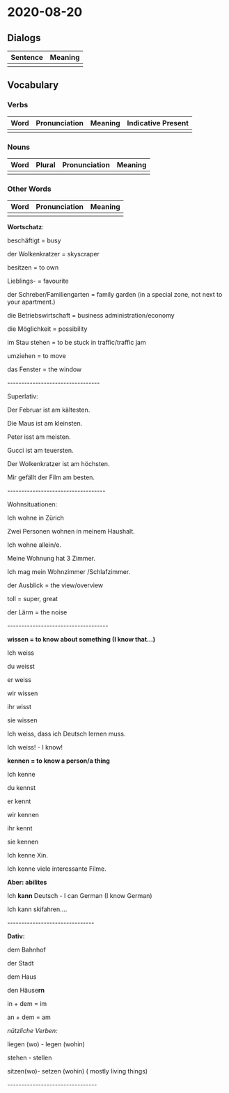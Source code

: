 # 2020-08-20

## Dialogs

| Sentence | Meaning |
| -------- | ------- |
|          |         |

## Vocabulary

### Verbs

| Word | Pronunciation | Meaning | Indicative Present |
| ---- | ------------- | ------- | ------------------ |
|      |               |         |                    |

### Nouns

| Word | Plural | Pronunciation | Meaning |
| ---- | ------ | ------------- | ------- |
|      |        |               |         |

### Other Words

| Word | Pronunciation | Meaning |
| ---- | ------------- | ------- |
|      |               |         |

**Wortschatz**:

beschäftigt = busy

der Wolkenkratzer = skyscraper

besitzen = to own

Lieblings- = favourite

der Schreber/Familiengarten = family garden (in a special zone, not next to your apartment.)

die Betriebswirtschaft = business administration/economy

die Möglichkeit = possibility

im Stau stehen = to be stuck in traffic/traffic jam

umziehen = to move

das Fenster = the window

\---------------------------------

Superlativ:

Der Februar ist am kältesten.

Die Maus ist am kleinsten.

Peter isst am meisten.

Gucci ist am teuersten.

Der Wolkenkratzer ist am höchsten.

Mir gefällt der Film am besten.

\-----------------------------------

Wohnsituationen:

Ich wohne in Zürich

Zwei Personen wohnen in meinem Haushalt.

Ich wohne allein/e.

Meine Wohnung hat 3 Zimmer.

Ich mag  mein Wohnzimmer /Schlafzimmer.

der Ausblick = the view/overview

toll = super, great

der Lärm = the noise

\------------------------------------

**wissen = to know about something (I know that...)**

Ich weiss

du weisst

er weiss

wir wissen

ihr wisst 

sie wissen

Ich weiss, dass ich Deutsch lernen muss. 

Ich weiss! - I know!

**kennen = to know a person/a thing**

Ich kenne

du kennst

er kennt

wir kennen

ihr kennt

sie kennen

Ich kenne Xin.

Ich kenne viele interessante Filme.

**Aber: abilites**

Ich **kann** Deutsch - I can German (I know German)

Ich kann skifahren....

\-------------------------------

**Dativ:**

dem Bahnhof

der Stadt

dem Haus

den Häuse**rn**

in + dem = im

an + dem = am

*nützliche Verben:*

liegen (wo) - legen (wohin)

stehen - stellen

sitzen(wo)- setzen (wohin) ( mostly living things)

\--------------------------------
